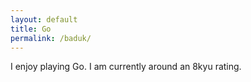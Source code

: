 ```yaml
---
layout: default
title: Go
permalink: /baduk/
---
```


I enjoy playing Go. I am currently around an 8kyu rating.
